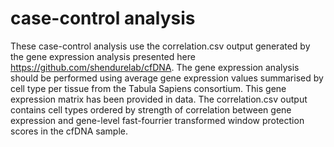 # case-control analysis

These case-control analysis use the correlation.csv output generated by the gene expression analysis presented here https://github.com/shendurelab/cfDNA. The gene expression analysis should be performed using average gene expression values summarised by cell type per tissue from the Tabula Sapiens consortium. This gene expression matrix has been provided in data. The correlation.csv output contains cell types ordered by strength of correlation between gene expression and gene-level fast-fourrier transformed window protection scores in the cfDNA sample.

